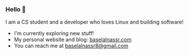### Hello 👋

I am a CS student and a developer who loves Linux and building software!

- I'm currently exploring new stuff!
- My personal website and blog: [baselalnassr.com](https://www.baselalnassr.com/)
- You can reach me at [baselalnassr8@gmail.com](mailto:baselalnassr8@gmail.com)
